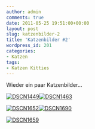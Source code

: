 ```yaml
---
author: admin
comments: true
date: 2011-05-25 19:51:00+00:00
layout: post
slug: katzenbilder-2
title: 'Katzenbilder #2'
wordpress_id: 201
categories:
- Katzen
tags:
- Katzen Kitties
---
```


Wieder ein paar Katzenbilder…

[![DSCN1449](http://andydunkel.net/assets/uploads/2011/05/DSCN1449_thumb.jpg)](http://andydunkel.net/assets/uploads/2011/05/DSCN1449.jpg)[![DSCN1463](http://andydunkel.net/assets/uploads/2011/05/DSCN1463_thumb.jpg)](http://andydunkel.net/assets/uploads/2011/05/DSCN1463.jpg)

[![DSCN1652](http://andydunkel.net/assets/uploads/2011/05/DSCN1652_thumb.jpg)](http://andydunkel.net/assets/uploads/2011/05/DSCN1652.jpg)[![DSCN1690](http://andydunkel.net/assets/uploads/2011/05/DSCN1690_thumb.jpg)](http://andydunkel.net/assets/uploads/2011/05/DSCN1690.jpg)

[![DSCN1659](http://andydunkel.net/assets/uploads/2011/05/DSCN1659_thumb.jpg)](http://andydunkel.net/assets/uploads/2011/05/DSCN1659.jpg)
